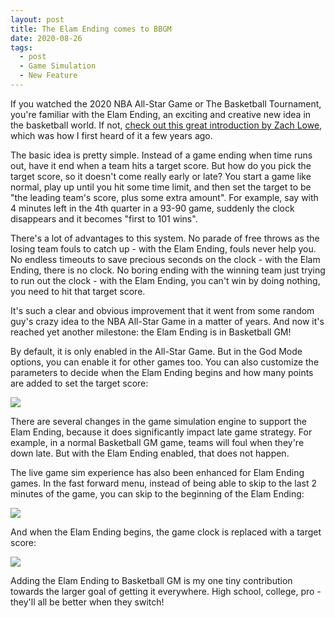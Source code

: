 ```yaml
---
layout: post
title: The Elam Ending comes to BBGM
date: 2020-08-26
tags:
  - post
  - Game Simulation
  - New Feature
---
```


If you watched the 2020 NBA All-Star Game or The Basketball Tournament, you're familiar with the Elam Ending, an exciting and creative new idea in the basketball world. If not, [check out this great introduction by Zach Lowe](https://www.espn.com/nba/story/_/id/19078511/zach-lowe-basketball-tournament-innovative-end-game-rule), which was how I first heard of it a few years ago.

The basic idea is pretty simple. Instead of a game ending when time runs out, have it end when a team hits a target score. But how do you pick the target score, so it doesn't come really early or late? You start a game like normal, play up until you hit some time limit, and then set the target to be "the leading team's score, plus some extra amount". For example, say with 4 minutes left in the 4th quarter in a 93-90 game, suddenly the clock disappears and it becomes "first to 101 wins".

There's a lot of advantages to this system. No parade of free throws as the losing team fouls to catch up - with the Elam Ending, fouls never help you. No endless timeouts to save precious seconds on the clock - with the Elam Ending, there is no clock. No boring ending with the winning team just trying to run out the clock - with the Elam Ending, you can't win by doing nothing, you need to hit that target score.

It's such a clear and obvious improvement that it went from some random guy's crazy idea to the NBA All-Star Game in a matter of years. And now it's reached yet another milestone: the Elam Ending is in Basketball GM!

<!--more-->

By default, it is only enabled in the All-Star Game. But in the God Mode options, you can enable it for other games too. You can also customize the parameters to decide when the Elam Ending begins and how many points are added to set the target score:

<a href="/files/elam-ending-options.png"><img src="/files/elam-ending-options.png" class="img-responsive" /></a>

There are several changes in the game simulation engine to support the Elam Ending, because it does significantly impact late game strategy. For example, in a normal Basketball GM game, teams will foul when they're down late. But with the Elam Ending enabled, that does not happen.

The live game sim experience has also been enhanced for Elam Ending games. In the fast forward menu, instead of being able to skip to the last 2 minutes of the game, you can skip to the beginning of the Elam Ending:

<img src="/files/elam-ending-fast-forward.png" class="img-responsive" />

And when the Elam Ending begins, the game clock is replaced with a target score:

<img src="/files/elam-ending-target.png" class="img-responsive" />

Adding the Elam Ending to Basketball GM is my one tiny contribution towards the larger goal of getting it everywhere. High school, college, pro - they'll all be better when they switch!
